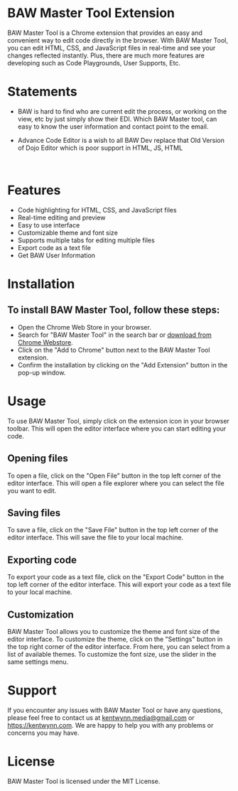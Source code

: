 # BAW Master Tool Extension

BAW Master Tool is a Chrome extension that provides an easy and convenient way to edit code directly in the browser. With BAW Master Tool, you can edit HTML, CSS, and JavaScript files in real-time and see your changes reflected instantly. Plus, there are much more features are developing such as Code Playgrounds, User Supports, Etc.

# Statements
- BAW is hard to find who are current edit the process, or working on the view, etc by just simply show their EDI. Which BAW Master tool, can easy to know the user information and contact point to the email.

- Advance Code Editor is a wish to all BAW Dev replace that Old Version of Dojo Editor which is poor support in HTML, JS, HTML

 
# Features

- Code highlighting for HTML, CSS, and JavaScript files
- Real-time editing and preview
- Easy to use interface
- Customizable theme and font size
- Supports multiple tabs for editing multiple files
- Export code as a text file
- Get BAW User Information

# Installation

## To install BAW Master Tool, follow these steps:

- Open the Chrome Web Store in your browser.
- Search for "BAW Master Tool" in the search bar or [download from Chrome Webstore](https://chrome.google.com/webstore/detail/jmdhdbkomcnoajghlfoldjgfaajnbkaj/preview?hl=en&authuser=0).
- Click on the "Add to Chrome" button next to the BAW Master Tool extension.
- Confirm the installation by clicking on the "Add Extension" button in the pop-up window.

# Usage

To use BAW Master Tool, simply click on the extension icon in your browser toolbar. This will open the editor interface where you can start editing your code.

## Opening files

To open a file, click on the "Open File" button in the top left corner of the editor interface. This will open a file explorer where you can select the file you want to edit.

## Saving files

To save a file, click on the "Save File" button in the top left corner of the editor interface. This will save the file to your local machine.

## Exporting code

To export your code as a text file, click on the "Export Code" button in the top left corner of the editor interface. This will export your code as a text file to your local machine.

## Customization

BAW Master Tool allows you to customize the theme and font size of the editor interface. To customize the theme, click on the "Settings" button in the top right corner of the editor interface. From here, you can select from a list of available themes. To customize the font size, use the slider in the same settings menu.

# Support

If you encounter any issues with BAW Master Tool or have any questions, please feel free to contact us at kentwynn.media@gmail.com or https://kentwynn.com. We are happy to help you with any problems or concerns you may have.

# License

BAW Master Tool is licensed under the MIT License.
